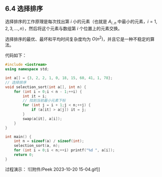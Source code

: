 ## 6.4 选择排序

选择排序的工作原理是每次找出第 $i$ 小的元素（也就是 $A_{i .. n}$ 中最小的元素，$i=1,2,3,...,n$），然后将这个元素与数组第 $i$ 个位置上的元素交换。

选择排序的最优、最坏和平均时间复杂度均为 $O(n^2)$，并且它是一种不稳定的算法。

代码如下：

``` c++
#include <iostream>
using namespace std;

int a[] = {3, 2, 2, 1, 0, 18, 15, 60, 41, 1, 78};
// 选择排序
void selection_sort(int a[], int n) {
    for (int i = 0;i < n - 1;++i) {
        int it = i;
        // 找到当前最小元素下标
        for (int j = i + 1;j < n;++j) {
            if (a[it] > a[j]) it = j;
        }
        swap(a[it], a[i]);
    }
}

int main() {
    int n = sizeof(a) / sizeof(int);
    selection_sort(a, n);
    for (int i = 0;i < n;++i) printf("%d ", a[i]);
    return 0;
}
```


过程演示：
![[附件/Peek 2023-10-20 15-04.gif]]